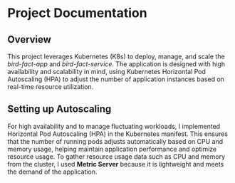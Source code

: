 # Project Documentation

## Overview

This project leverages Kubernetes (K8s) to deploy, manage, and scale the *bird-fact-app* and *bird-fact-service*. The application is designed with high availability and scalability in mind, using Kubernetes Horizontal Pod Autoscaling (HPA) to adjust the number of application instances based on real-time resource utilization.

## Setting up Autoscaling
For high availability and to manage fluctuating workloads, I implemented Horizontal Pod Autoscaling (HPA) in the Kubernetes manifest. This ensures that the number of running pods adjusts automatically based on CPU and memory usage, helping maintain application performance and optimize resource usage. To gather resource usage data such as CPU and memory from the cluster, I used **Metric Server** because it is lightweight and meets the demand of the application.